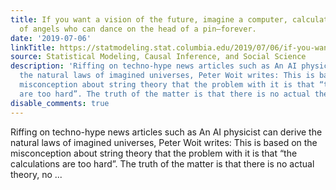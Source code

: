 ```yaml
---
title: If you want a vision of the future, imagine a computer, calculating the number
  of angels who can dance on the head of a pin—forever.
date: '2019-07-06'
linkTitle: https://statmodeling.stat.columbia.edu/2019/07/06/if-you-want-a-vision-of-the-future-imagine-a-computer-calculating-the-number-of-angels-who-can-dance-on-the-head-of-a-pin-forever/
source: Statistical Modeling, Causal Inference, and Social Science
description: 'Riffing on techno-hype news articles such as An AI physicist can derive
  the natural laws of imagined universes, Peter Woit writes: This is based on the
  misconception about string theory that the problem with it is that “the calculations
  are too hard”. The truth of the matter is that there is no actual theory, no ...'
disable_comments: true
---
```

Riffing on techno-hype news articles such as An AI physicist can derive the natural laws of imagined universes, Peter Woit writes: This is based on the misconception about string theory that the problem with it is that “the calculations are too hard”. The truth of the matter is that there is no actual theory, no ...